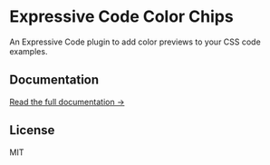 # Expressive Code Color Chips

An Expressive Code plugin to add color previews to your CSS code examples.

## Documentation

[Read the full documentation →](https://delucis.github.io/expressive-code-color-chips/)

## License

MIT
